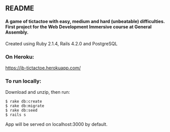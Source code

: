 ## README

#### A game of tictactoe with easy, medium and hard (unbeatable) difficulties. First project for the Web Development Immersive course at General Assembly.

Created using Ruby 2.1.4, Rails 4.2.0 and PostgreSQL

### On Heroku:

<https://jb-tictactoe.herokuapp.com/>

### To run locally:

Download and unzip, then run:
```
$ rake db:create
$ rake db:migrate
$ rake db:seed
$ rails s
```
App will be served on localhost:3000 by default.
